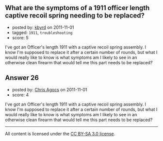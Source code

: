 ## What are the symptoms of a 1911 officer length captive recoil spring needing to be replaced?

- posted by: [kbyrd](https://stackexchange.com/users/-1/37-kbyrd) on 2011-11-01
- tagged: `1911`, `troubleshooting`
- score: 5

I've got an Officer's length 1911 with a captive recoil spring assembly. I know I'm supposed to replace it after a certain number of rounds, but what I would really like to know is what symptoms am I likely to see in an otherwise clean firearm that would tell me this part needs to be replaced?


## Answer 26

- posted by: [Chris Agocs](https://stackexchange.com/users/-1/12-chris-agocs) on 2011-11-01
- score: 4

I've got an Officer's length 1911 with a captive recoil spring assembly. I know I'm supposed to replace it after a certain number of rounds, but what I would really like to know is what symptoms am I likely to see in an otherwise clean firearm that would tell me this part needs to be replaced?



---

All content is licensed under the [CC BY-SA 3.0 license](https://creativecommons.org/licenses/by-sa/3.0/).
